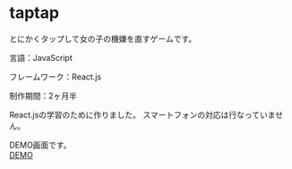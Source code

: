 # taptap

とにかくタップして女の子の機嫌を直すゲームです。  

言語：JavaScript

フレームワーク：React.js

制作期間：2ヶ月半

React.jsの学習のために作りました。
スマートフォンの対応は行なっていません。

DEMO画面です。  
[DEMO](http://118.27.27.78/taptap/public/)
